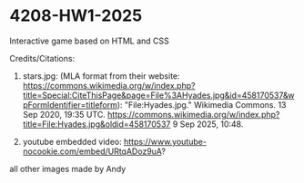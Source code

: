 # 4208-HW1-2025
Interactive game based on HTML and CSS






Credits/Citations:
1. stars.jpg:
(MLA format from their website: https://commons.wikimedia.org/w/index.php?title=Special:CiteThisPage&page=File%3AHyades.jpg&id=458170537&wpFormIdentifier=titleform):
"File:Hyades.jpg." Wikimedia Commons. 13 Sep 2020, 19:35 UTC. <https://commons.wikimedia.org/w/index.php?title=File:Hyades.jpg&oldid=458170537> 9 Sep 2025, 10:48. 

2. youtube embedded video: https://www.youtube-nocookie.com/embed/URtqADoz9uA?

all other images made by Andy